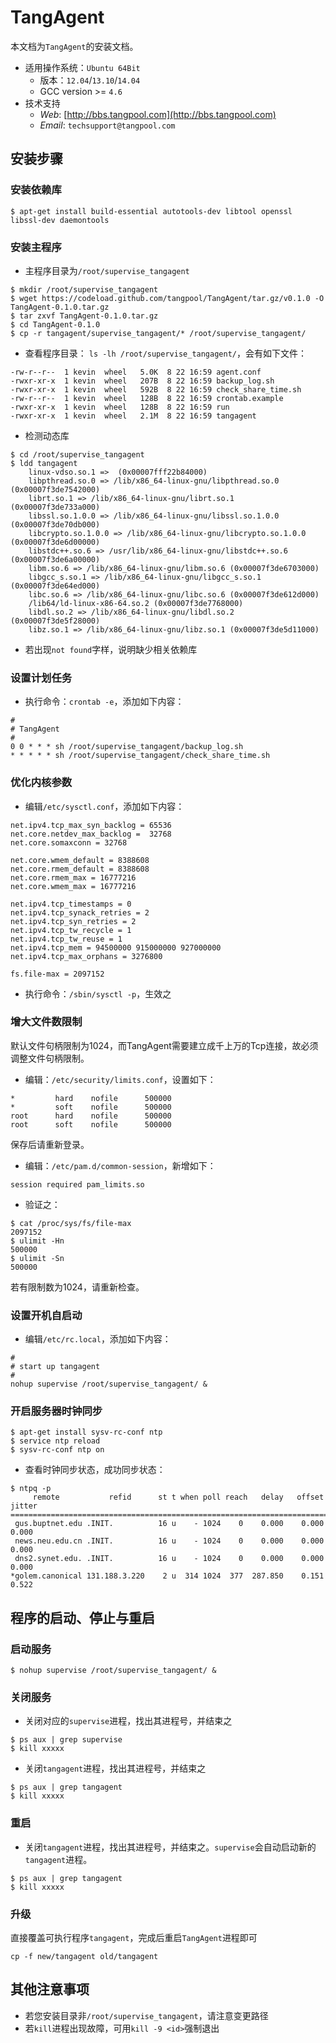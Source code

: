 # TangAgent
本文档为`TangAgent`的安装文档。

* 适用操作系统：`Ubuntu 64Bit`
  * 版本：`12.04`/`13.10`/`14.04`  
  * GCC version >= `4.6`
* 技术支持
  * _Web_: [http://bbs.tangpool.com](http://bbs.tangpool.com)
  * _Email_: `techsupport@tangpool.com`


## 安装步骤

### 安装依赖库

````
$ apt-get install build-essential autotools-dev libtool openssl libssl-dev daemontools
````

### 安装主程序

* 主程序目录为`/root/supervise_tangagent`

````
$ mkdir /root/supervise_tangagent
$ wget https://codeload.github.com/tangpool/TangAgent/tar.gz/v0.1.0 -O TangAgent-0.1.0.tar.gz
$ tar zxvf TangAgent-0.1.0.tar.gz
$ cd TangAgent-0.1.0
$ cp -r tangagent/supervise_tangagent/* /root/supervise_tangagent/
````

* 查看程序目录： `ls -lh /root/supervise_tangagent/`，会有如下文件：

````
-rw-r--r--  1 kevin  wheel   5.0K  8 22 16:59 agent.conf
-rwxr-xr-x  1 kevin  wheel   207B  8 22 16:59 backup_log.sh
-rwxr-xr-x  1 kevin  wheel   592B  8 22 16:59 check_share_time.sh
-rw-r--r--  1 kevin  wheel   128B  8 22 16:59 crontab.example
-rwxr-xr-x  1 kevin  wheel   128B  8 22 16:59 run
-rwxr-xr-x  1 kevin  wheel   2.1M  8 22 16:59 tangagent
````

* 检测动态库

````
$ cd /root/supervise_tangagent
$ ldd tangagent
	linux-vdso.so.1 =>  (0x00007fff22b84000)
	libpthread.so.0 => /lib/x86_64-linux-gnu/libpthread.so.0 (0x00007f3de7542000)
	librt.so.1 => /lib/x86_64-linux-gnu/librt.so.1 (0x00007f3de733a000)
	libssl.so.1.0.0 => /lib/x86_64-linux-gnu/libssl.so.1.0.0 (0x00007f3de70db000)
	libcrypto.so.1.0.0 => /lib/x86_64-linux-gnu/libcrypto.so.1.0.0 (0x00007f3de6d00000)
	libstdc++.so.6 => /usr/lib/x86_64-linux-gnu/libstdc++.so.6 (0x00007f3de6a00000)
	libm.so.6 => /lib/x86_64-linux-gnu/libm.so.6 (0x00007f3de6703000)
	libgcc_s.so.1 => /lib/x86_64-linux-gnu/libgcc_s.so.1 (0x00007f3de64ed000)
	libc.so.6 => /lib/x86_64-linux-gnu/libc.so.6 (0x00007f3de612d000)
	/lib64/ld-linux-x86-64.so.2 (0x00007f3de7768000)
	libdl.so.2 => /lib/x86_64-linux-gnu/libdl.so.2 (0x00007f3de5f28000)
	libz.so.1 => /lib/x86_64-linux-gnu/libz.so.1 (0x00007f3de5d11000)
````

* 若出现`not found`字样，说明缺少相关依赖库


### 设置计划任务

* 执行命令：`crontab -e`，添加如下内容：

````
#
# TangAgent
#
0 0 * * * sh /root/supervise_tangagent/backup_log.sh
* * * * * sh /root/supervise_tangagent/check_share_time.sh
````

### 优化内核参数

* 编辑`/etc/sysctl.conf`，添加如下内容：

````
net.ipv4.tcp_max_syn_backlog = 65536
net.core.netdev_max_backlog =  32768
net.core.somaxconn = 32768

net.core.wmem_default = 8388608
net.core.rmem_default = 8388608
net.core.rmem_max = 16777216
net.core.wmem_max = 16777216

net.ipv4.tcp_timestamps = 0
net.ipv4.tcp_synack_retries = 2
net.ipv4.tcp_syn_retries = 2
net.ipv4.tcp_tw_recycle = 1
net.ipv4.tcp_tw_reuse = 1
net.ipv4.tcp_mem = 94500000 915000000 927000000
net.ipv4.tcp_max_orphans = 3276800

fs.file-max = 2097152
````
* 执行命令：`/sbin/sysctl -p`，生效之

### 增大文件数限制

默认文件句柄限制为1024，而TangAgent需要建立成千上万的Tcp连接，故必须调整文件句柄限制。

* 编辑：`/etc/security/limits.conf`，设置如下：

````
*         hard    nofile      500000
*         soft    nofile      500000
root      hard    nofile      500000
root      soft    nofile      500000
````
保存后请重新登录。

* 编辑：`/etc/pam.d/common-session`，新增如下：

````
session required pam_limits.so
````

* 验证之：

````
$ cat /proc/sys/fs/file-max
2097152
$ ulimit -Hn
500000
$ ulimit -Sn
500000
````

若有限制数为1024，请重新检查。

### 设置开机自启动


* 编辑`/etc/rc.local`，添加如下内容：

````
#
# start up tangagent
#
nohup supervise /root/supervise_tangagent/ &
````

### 开启服务器时钟同步

````
$ apt-get install sysv-rc-conf ntp
$ service ntp reload
$ sysv-rc-conf ntp on
````

* 查看时钟同步状态，成功同步状态：

````
$ ntpq -p
     remote           refid      st t when poll reach   delay   offset  jitter
==============================================================================
 gus.buptnet.edu .INIT.          16 u    - 1024    0    0.000    0.000   0.000
 news.neu.edu.cn .INIT.          16 u    - 1024    0    0.000    0.000   0.000
 dns2.synet.edu. .INIT.          16 u    - 1024    0    0.000    0.000   0.000
*golem.canonical 131.188.3.220    2 u  314 1024  377  287.850    0.151   0.522
````

## 程序的启动、停止与重启
### 启动服务

````
$ nohup supervise /root/supervise_tangagent/ &
````

### 关闭服务

* 关闭对应的`supervise`进程，找出其进程号，并结束之

````
$ ps aux | grep supervise
$ kill xxxxx
````

* 关闭`tangagent`进程，找出其进程号，并结束之

````
$ ps aux | grep tangagent
$ kill xxxxx
````

### 重启

* 关闭`tangagent`进程，找出其进程号，并结束之。`supervise`会自动启动新的`tangagent`进程。

````
$ ps aux | grep tangagent
$ kill xxxxx
````

### 升级
直接覆盖可执行程序`tangagent`，完成后重启`TangAgent`进程即可

````
cp -f new/tangagent old/tangagent
````


## 其他注意事项

* 若您安装目录非`/root/supervise_tangagent`，请注意变更路径
* 若`kill`进程出现故障，可用`kill -9 <id>`强制退出

